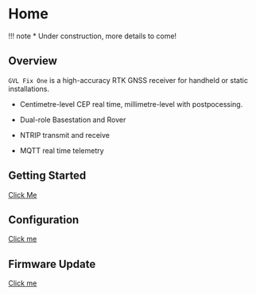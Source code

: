 # Home

!!! note
    * Under construction, more details to come!

## Overview

`GVL Fix One` is a high-accuracy RTK GNSS receiver for handheld or static installations.

* Centimetre-level CEP real time, millimetre-level with postpocessing.

* Dual-role Basestation and Rover

* NTRIP transmit and receive

* MQTT real time telemetry

## Getting Started

[Click Me](instruction.md)

## Configuration

[Click me](config.md)

## Firmware Update

[Click me](fw_update.md)